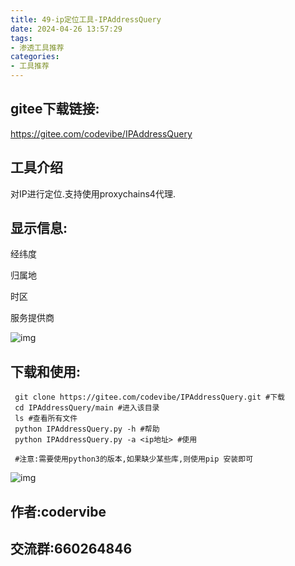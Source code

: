 ```yaml
---
title: 49-ip定位工具-IPAddressQuery
date: 2024-04-26 13:57:29
tags:
- 渗透工具推荐
categories:
- 工具推荐
---
```


## gitee下载链接:

https://gitee.com/codevibe/IPAddressQuery

## 工具介绍

对IP进行定位.支持使用proxychains4代理.

## 显示信息:

经纬度

归属地

时区

服务提供商



![img](https://pic.imgdb.cn/item/662b44b00ea9cb1403960376.png)

## 下载和使用:

```shell
 git clone https://gitee.com/codevibe/IPAddressQuery.git #下载
 cd IPAddressQuery/main #进入该目录
 ls #查看所有文件
 python IPAddressQuery.py -h #帮助
 python IPAddressQuery.py -a <ip地址> #使用
 
 #注意:需要使用python3的版本,如果缺少某些库,则使用pip 安装即可
```

![img](https://pic.imgdb.cn/item/662b482b0ea9cb14039d84e9.png)

## 作者:codervibe

## 交流群:660264846 

